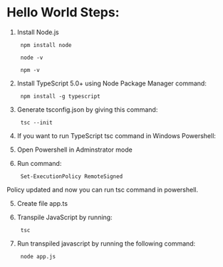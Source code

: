 # Hello World Steps:

1. Install Node.js  

		npm install node

		node -v

		npm -v

2. Install TypeScript 5.0+ using Node Package Manager command:  

		npm install -g typescript

3. Generate tsconfig.json by giving this command:

		tsc --init

4. If you want to run TypeScript tsc command in Windows Powershell:

1. Open Powershell in Adminstrator mode
2. Run command: 

		Set-ExecutionPolicy RemoteSigned

Policy updated and now you can run tsc command in powershell.

5. Create file app.ts


6. Transpile JavaScript by running:

		tsc

7. Run transpiled javascript by running the following command:

		node app.js